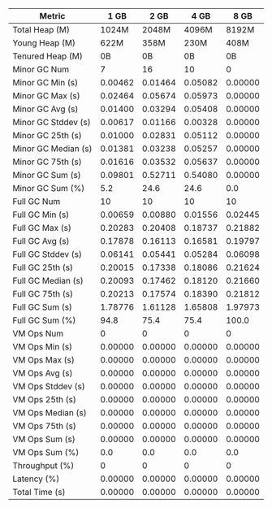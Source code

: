 | Metric | 1 GB | 2 GB | 4 GB | 8 GB |
|------|----|----|----|----|
| Total Heap (M) | 1024M | 2048M | 4096M | 8192M |
| Young Heap (M) | 622M | 358M | 230M | 408M |
| Tenured Heap (M) | 0B | 0B | 0B | 0B |
| Minor GC Num | 7 | 16 | 10 | 0 |
| Minor GC Min (s) | 0.00462 | 0.01464 | 0.05082 | 0.00000 |
| Minor GC Max (s) | 0.02464 | 0.05674 | 0.05973 | 0.00000 |
| Minor GC Avg (s) | 0.01400 | 0.03294 | 0.05408 | 0.00000 |
| Minor GC Stddev (s) | 0.00617 | 0.01166 | 0.00328 | 0.00000 |
| Minor GC 25th (s) | 0.01000 | 0.02831 | 0.05112 | 0.00000 |
| Minor GC Median (s) | 0.01381 | 0.03238 | 0.05257 | 0.00000 |
| Minor GC 75th (s) | 0.01616 | 0.03532 | 0.05637 | 0.00000 |
| Minor GC Sum (s) | 0.09801 | 0.52711 | 0.54080 | 0.00000 |
| Minor GC Sum (%) | 5.2 | 24.6 | 24.6 | 0.0 |
| Full GC Num | 10 | 10 | 10 | 10 |
| Full GC Min (s) | 0.00659 | 0.00880 | 0.01556 | 0.02445 |
| Full GC Max (s) | 0.20283 | 0.20408 | 0.18737 | 0.21882 |
| Full GC Avg (s) | 0.17878 | 0.16113 | 0.16581 | 0.19797 |
| Full GC Stddev (s) | 0.06141 | 0.05441 | 0.05284 | 0.06098 |
| Full GC 25th (s) | 0.20015 | 0.17338 | 0.18086 | 0.21624 |
| Full GC Median (s) | 0.20093 | 0.17462 | 0.18120 | 0.21660 |
| Full GC 75th (s) | 0.20213 | 0.17574 | 0.18390 | 0.21812 |
| Full GC Sum (s) | 1.78776 | 1.61128 | 1.65808 | 1.97973 |
| Full GC Sum (%) | 94.8 | 75.4 | 75.4 | 100.0 |
| VM Ops Num | 0 | 0 | 0 | 0 |
| VM Ops Min (s) | 0.00000 | 0.00000 | 0.00000 | 0.00000 |
| VM Ops Max (s) | 0.00000 | 0.00000 | 0.00000 | 0.00000 |
| VM Ops Avg (s) | 0.00000 | 0.00000 | 0.00000 | 0.00000 |
| VM Ops Stddev (s) | 0.00000 | 0.00000 | 0.00000 | 0.00000 |
| VM Ops 25th (s) | 0.00000 | 0.00000 | 0.00000 | 0.00000 |
| VM Ops Median (s) | 0.00000 | 0.00000 | 0.00000 | 0.00000 |
| VM Ops 75th (s) | 0.00000 | 0.00000 | 0.00000 | 0.00000 |
| VM Ops Sum (s) | 0.00000 | 0.00000 | 0.00000 | 0.00000 |
| VM Ops Sum (%) | 0.0 | 0.0 | 0.0 | 0.0 |
| Throughput (%) | 0 | 0 | 0 | 0 |
| Latency (%) | 0.00000 | 0.00000 | 0.00000 | 0.00000 |
| Total Time (s) | 0.00000 | 0.00000 | 0.00000 | 0.00000 |
